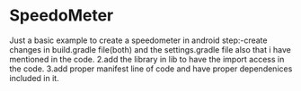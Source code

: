 # SpeedoMeter

Just a basic example to create a speedometer in android 
step:-create changes in build.gradle file(both) and the settings.gradle file also that i have mentioned in the code.
2.add the library in lib to have the import access in the code.
3.add proper manifest line of code and have proper dependenices included in it.
